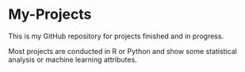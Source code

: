 # My-Projects
This is my GitHub repository for projects finished and in progress. 

Most projects are conducted in R or Python and show some statistical analysis or 
machine learning attributes. 
